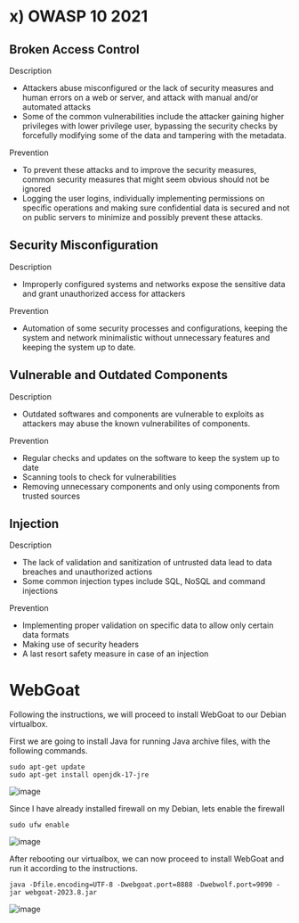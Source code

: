 # x) OWASP 10 2021
## Broken Access Control

Description
- Attackers abuse misconfigured or the lack of security measures and human errors on a web or server, and attack with manual and/or automated attacks
- Some of the common vulnerabilities include the attacker gaining higher privileges with lower privilege user, bypassing the security checks by forcefully modifying some of the data and tampering with the metadata.

Prevention
- To prevent these attacks and to improve the security measures, common security measures that might seem obvious should not be ignored
- Logging the user logins, individually implementing permissions on specific operations and making sure confidential data is secured and not on public servers to minimize and possibly prevent these attacks.

## Security Misconfiguration

Description
- Improperly configured systems and networks expose the sensitive data and grant unauthorized access for attackers

Prevention
- Automation of some security processes and configurations, keeping the system and network minimalistic without unnecessary features and keeping the system up to date.

## Vulnerable and Outdated Components

Description
- Outdated softwares and components are vulnerable to exploits as attackers may abuse the known vulnerabilites of components.

Prevention
- Regular checks and updates on the software to keep the system up to date
- Scanning tools to check for vulnerabilities
- Removing unnecessary components and only using components from trusted sources

## Injection

Description
- The lack of validation and sanitization of untrusted data lead to data breaches and unauthorized actions
- Some common injection types include SQL, NoSQL and command injections

Prevention
- Implementing proper validation on specific data to allow only certain data formats
- Making use of security headers
- A last resort safety measure in case of an injection

# WebGoat
Following the instructions, we will proceed to install WebGoat to our Debian virtualbox.

First we are going to install Java for running Java archive files, with the following commands.

    sudo apt-get update
    sudo apt-get install openjdk-17-jre
![image](https://github.com/user-attachments/assets/e48ee87c-084c-422e-9029-fb84cc1797c1)

Since I have already installed firewall on my Debian, lets enable the firewall

    sudo ufw enable
![image](https://github.com/user-attachments/assets/58f7bbfe-1a92-409e-868a-3c2b094f91ad)

After rebooting our virtualbox, we can now proceed to install WebGoat and run it according to the instructions.

    java -Dfile.encoding=UTF-8 -Dwebgoat.port=8888 -Dwebwolf.port=9090 -jar webgoat-2023.8.jar
![image](https://github.com/user-attachments/assets/f7c0cd8f-59bb-4876-a8c8-76bce17c206b)

